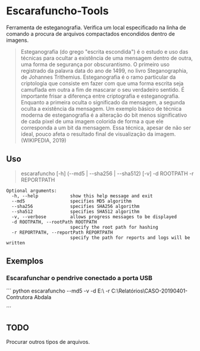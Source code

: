 # Escarafuncho-Tools
Ferramenta de esteganografia. Verifica um local especificado na linha de comando a procura de arquivos compactados encondidos dentro de imagens.

>Esteganografia (do grego "escrita escondida") é o estudo e uso das técnicas para ocultar a existência de uma mensagem dentro de outra, uma forma de segurança por obscurantismo. O primeiro uso registrado da palavra data do ano de 1499, no livro Steganographia, de Johannes Trithemius.
Esteganografia é o ramo particular da criptologia que consiste em fazer com que uma forma escrita seja camuflada em outra a fim de mascarar o seu verdadeiro sentido. É importante frisar a diferença entre criptografia e esteganografia. Enquanto a primeira oculta o significado da mensagem, a segunda oculta a existência da mensagem.
Um exemplo básico de técnica moderna de esteganografia é a alteração do bit menos significativo de cada pixel de uma imagem colorida de forma a que ele corresponda a um bit da mensagem. Essa técnica, apesar de não ser ideal, pouco afeta o resultado final de visualização da imagem. (WIKIPEDIA, 2019)


## Uso

>escarafuncho [-h] (--md5 | --sha256 | --sha512) [-v] -d ROOTPATH -r REPORTPATH


```
Optional arguments:
  -h, --help            show this help message and exit
  --md5                 specifies MD5 algorithm
  --sha256              specifies SHA256 algorithm
  --sha512              specifies SHA512 algorithm
  -v, --verbose         allows progress messages to be displayed
  -d ROOTPATH, --rootPath ROOTPATH
                        specify the root path for hashing
  -r REPORTPATH, --reportPath REPORTPATH
                        specify the path for reports and logs will be written
```
## Exemplos
### Escarafunchar o pendrive conectado a porta USB

´´´
python escarafuncho --md5 -v -d E:\ -r C:\Relatórios\CASO-20190401-Contrutora Abdala

´´´

## TODO
Procurar outros tipos de arquivos.
